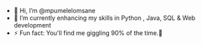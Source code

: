 - 👋 Hi, I’m @mpumelelomsane
- 🌱 I’m currently enhancing my skills in  Python , Java, SQL & Web development 
- ⚡ Fun fact: You'll find me giggling 90% of the time.🤭

<!---
mpumelelomsane/mpumelelomsane is a ✨ special ✨ repository because its `README.md` (this file) appears on your GitHub profile.
You can click the Preview link to take a look at your changes.
--->
